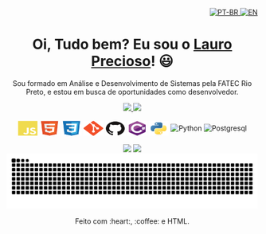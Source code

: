 <p align="right">
  <a href="https://lauro-precioso.github.io/translate/pt-br/pt-br.html">
    <img src="https://img.shields.io/badge/%F0%9F%87%A7%F0%9F%87%B7-PT--BR-blue" alt="PT-BR"/>
  </a>
  <a href="https://lauro-precioso.github.io/translate/en/en.html">
    <img src="https://img.shields.io/badge/%F0%9F%87%BA%F0%9F%87%B8-EN-blue" alt="EN"/>
  </a>
</p>

<div> 
  <h1 align="center">
    Oi, Tudo bem? Eu sou o 
    <a href="https://lauro-precioso.github.io">Lauro Precioso</a>! 😃️
  </h1>
  
  <p align="center">
    Sou formado em Análise e Desenvolvimento de Sistemas pela FATEC Rio Preto, e estou em busca de oportunidades como desenvolvedor.
  </p>
</div>

<div align="center">
  <a href="https://github.com/Lauro-Precioso">
    <img height="150em" src="https://github-readme-stats.vercel.app/api?username=Lauro-Precioso&count_private=true&include_all_commits=true&show_icons=true&theme=dracula&hide_border=false&show_owner=true"/>
    <img height="150em" src="https://github-readme-stats.vercel.app/api/top-langs/?username=Lauro-Precioso&theme=dracula&hide_border=false&&layout=compact"/>
  </a>
</div>

<div align="center" valign="top"><br>
  <img align="center" alt="Js" height="30" width="40" src="https://raw.githubusercontent.com/devicons/devicon/master/icons/javascript/javascript-plain.svg">
  <img align="center" alt="HTML" height="30" width="40" src="https://raw.githubusercontent.com/devicons/devicon/master/icons/html5/html5-original.svg">
  <img align="center" alt="CSS" height="30" width="40" src="https://raw.githubusercontent.com/devicons/devicon/master/icons/css3/css3-original.svg">
  <img align="center" alt="git" height="30" width="40" src="https://raw.githubusercontent.com/devicons/devicon/master/icons/git/git-original.svg">
  <img align="center" alt="github" height="30" width="40" src="https://raw.githubusercontent.com/devicons/devicon/master/icons/github/github-original.svg">
  <img align="center" alt="Csharp" height="30" width="40" src="https://raw.githubusercontent.com/devicons/devicon/master/icons/csharp/csharp-original.svg">
  <img align="center" alt="Python" height="30" width="40" src="https://raw.githubusercontent.com/devicons/devicon/master/icons/python/python-original.svg">
  <img align="center" alt="Python" height="30" width="40" src="https://cdn.jsdelivr.net/gh/devicons/devicon/icons/microsoftsqlserver/microsoftsqlserver-plain-wordmark.svg">
  <img align="center" alt="Postgresql" height="30" width="40" src="https://cdn.jsdelivr.net/gh/devicons/devicon/icons/postgresql/postgresql-original.svg">
</div><br>

<div align="center">
  <a href="https://www.linkedin.com/in/lauro-precioso/" target="_blank"><img src="https://img.shields.io/badge/-LinkedIn-%230077B5?style=for-the-badge&logo=linkedin&logoColor=white" target="_blank"></a> 
  <a href="mailto:lauroprecioso99@gmail.com"><img src="https://img.shields.io/badge/-Gmail-%23333?style=for-the-badge&logo=gmail&logoColor=white" target="_blank"></a>
</div>

<div align="center">

  <img src="https://raw.githubusercontent.com/Lauro-Precioso/Lauro-Precioso/output/snake.svg" alt="Snake animation" />
  
</div>

<div align="center">
  <p>Feito com :heart:, :coffee: e HTML.</p>
</div>
